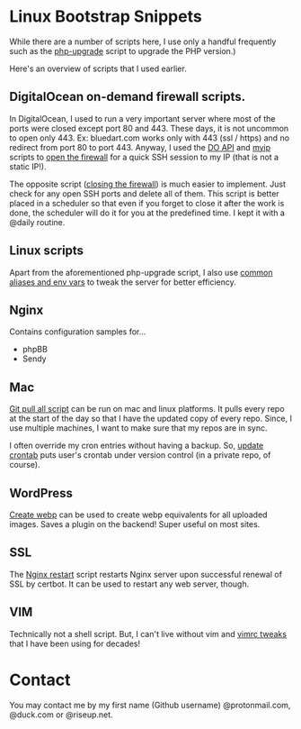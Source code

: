 # Linux Bootstrap Snippets

While there are a number of scripts here, I use only a handful frequently such as the [php-upgrade](https://github.com/pothi/snippets/raw/main/linux/php-upgrade.sh) script to upgrade the PHP version.)

Here's an overview of scripts that I used earlier.

## DigitalOcean on-demand firewall scripts.

In DigitalOcean, I used to run a very important server where most of the ports were closed except port 80 and 443. These days, it is not uncommon to open only 443. Ex: bluedart.com works only with 443 (ssl / https) and no redirect from port 80 to port 443. Anyway, I used the [DO API](https://docs.digitalocean.com/reference/api/) and [myip](https://github.com/pothi/snippets/blob/main/mac/myip) scripts to [open the firewall](https://github.com/pothi/snippets/blob/main/digitalocean/open-firewall.sh) for a quick SSH session to my IP (that is not a static IP!).

The opposite script ([closing the firewall](https://github.com/pothi/snippets/blob/main/digitalocean/close-firewall.sh)) is much easier to implement. Just check for any open SSH ports and delete all of them. This script is better placed in a scheduler so that even if you forget to close it after the work is done, the scheduler will do it for you at the predefined time. I kept it with a @daily routine.

## Linux scripts

Apart from the aforementioned php-upgrade script, I also use [common aliases and env vars](https://github.com/pothi/snippets/blob/main/linux/common-aliases-envvars) to tweak the server for better efficiency.

## Nginx

Contains configuration samples for...

- phpBB
- Sendy

## Mac

[Git pull all script](https://github.com/pothi/snippets/blob/main/mac/git-pull-all.sh) can be run on mac and linux platforms. It pulls every repo at the start of the day so that I have the updated copy of every repo. Since, I use multiple machines, I want to make sure that my repos are in sync.

I often override my cron entries without having a backup. So, [update crontab](https://github.com/pothi/snippets/blob/main/mac/update-crontab.sh) puts user's crontab under version control (in a private repo, of course).

## WordPress

[Create webp](https://github.com/pothi/snippets/blob/main/wordpress/create-webp.sh) can be used to create webp equivalents for all uploaded images. Saves a plugin on the backend! Super useful on most sites.

## SSL

The [Nginx restart](https://github.com/pothi/snippets/blob/main/ssl/nginx-restart.sh) script restarts Nginx server upon successful renewal of SSL by certbot. It can be used to restart any web server, though.

## VIM

Technically not a shell script. But, I can't live without vim and [vimrc tweaks](https://github.com/pothi/snippets/tree/main/vim) that I have been using for decades!

# Contact

You may contact me by my first name (Github username) @protonmail.com, @duck.com or @riseup.net.
